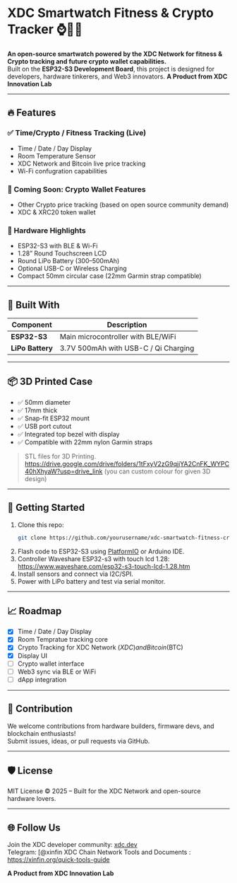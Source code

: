 # XDC Smartwatch Fitness & Crypto Tracker ⌚💪🔐

**An open-source smartwatch powered by the XDC Network for fitness & Crypto tracking and future crypto wallet capabilities.**  
Built on the **ESP32-S3 Development Board**, this project is designed for developers, hardware tinkerers, and Web3 innovators.
**A Product from XDC Innovation Lab**

---

## 🔥 Features

### ✅ Time/Crypto / Fitness Tracking (Live)
- Time / Date / Day Display 
- Room Temperature Sensor
- XDC Network and Bitcoin live price tracking
- Wi-Fi confugration capabilities
  
### 🔐 Coming Soon: Crypto Wallet Features
- Other Crypto price tracking (based on open source community demand) 
- XDC & XRC20 token wallet

### 📱 Hardware Highlights
- ESP32-S3 with BLE & Wi-Fi
- 1.28” Round Touchscreen LCD
- Round LiPo Battery (300–500mAh)
- Optional USB-C or Wireless Charging
- Compact 50mm circular case (22mm Garmin strap compatible)

---

## 🧰 Built With

| Component        | Description                                |
|------------------|--------------------------------------------|
| **ESP32-S3**     | Main microcontroller with BLE/WiFi         |            |
| **LiPo Battery** | 3.7V 500mAh with USB-C / Qi Charging       |

---

## 📦 3D Printed Case 

- ✅ 50mm diameter
- ✅ 17mm thick
- ✅ Snap-fit ESP32 mount
- ✅ USB port cutout
- ✅ Integrated top bezel with display
- ✅ Compatible with 22mm nylon Garmin straps

> STL files for 3D Printing. https://drive.google.com/drive/folders/1tFxyV2zG9qjjYA2CnFK_WYPC40hXhyaW?usp=drive_link (you can custom colour for given 3D design)

---

## 🚀 Getting Started

1. Clone this repo:
    ```bash
    git clone https://github.com/yourusername/xdc-smartwatch-fitness-crypto-tracker.git
    ```
2. Flash code to ESP32-S3 using [PlatformIO](https://platformio.org/) or Arduino IDE.
3. Controller Waveshare ESP32-s3 with touch lcd 1.28: https://www.waveshare.com/esp32-s3-touch-lcd-1.28.htm
4. Install sensors and connect via I2C/SPI.
5. Power with LiPo battery and test via serial monitor.

---

## 📈 Roadmap

- [x] Time / Date / Day Display  
- [x] Room Tempratue tracking core
- [x] Crypto Tracking for XDC Network ($XDC) and Bitcoin ($BTC)
- [x] Display UI
- [ ] Crypto wallet interface
- [ ] Web3 sync via BLE or WiFi
- [ ] dApp integration

---

## 🤝 Contribution

We welcome contributions from hardware builders, firmware devs, and blockchain enthusiasts!  
Submit issues, ideas, or pull requests via GitHub.

---

## 🛡 License

MIT License © 2025 – Built for the XDC Network and open-source hardware lovers. 

---

## 🌐 Follow Us

Join the XDC developer community: [xdc.dev](https://www.xdc.dev)  
Telegram: [@xinfin
XDC Chain Network Tools and Documents : https://xinfin.org/quick-tools-guide

**A Product from XDC Innovation Lab**

